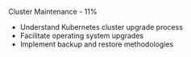 Cluster Maintenance - 11%

- Understand Kubernetes cluster upgrade process
- Facilitate operating system upgrades
- Implement backup and restore methodologies